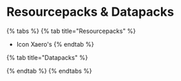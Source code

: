# Resourcepacks & Datapacks

{% tabs %}
{% tab title="Resourcepacks" %}
* Icon Xaero's
{% endtab %}

{% tab title="Datapacks" %}

{% endtab %}
{% endtabs %}

